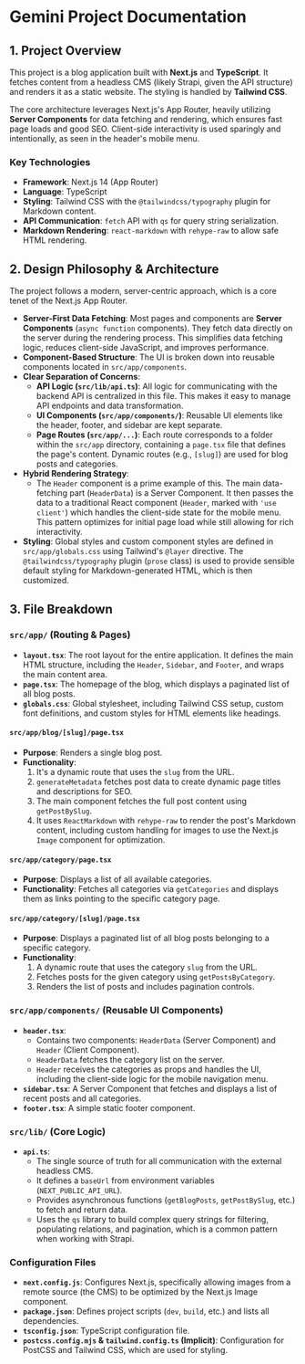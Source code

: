 # Gemini Project Documentation

## 1. Project Overview

This project is a blog application built with **Next.js** and **TypeScript**. It fetches content from a headless CMS (likely Strapi, given the API structure) and renders it as a static website. The styling is handled by **Tailwind CSS**.

The core architecture leverages Next.js's App Router, heavily utilizing **Server Components** for data fetching and rendering, which ensures fast page loads and good SEO. Client-side interactivity is used sparingly and intentionally, as seen in the header's mobile menu.

### Key Technologies
- **Framework**: Next.js 14 (App Router)
- **Language**: TypeScript
- **Styling**: Tailwind CSS with the `@tailwindcss/typography` plugin for Markdown content.
- **API Communication**: `fetch` API with `qs` for query string serialization.
- **Markdown Rendering**: `react-markdown` with `rehype-raw` to allow safe HTML rendering.

## 2. Design Philosophy & Architecture

The project follows a modern, server-centric approach, which is a core tenet of the Next.js App Router.

- **Server-First Data Fetching**: Most pages and components are **Server Components** (`async function` components). They fetch data directly on the server during the rendering process. This simplifies data fetching logic, reduces client-side JavaScript, and improves performance.
- **Component-Based Structure**: The UI is broken down into reusable components located in `src/app/components`.
- **Clear Separation of Concerns**:
    - **API Logic (`src/lib/api.ts`)**: All logic for communicating with the backend API is centralized in this file. This makes it easy to manage API endpoints and data transformation.
    - **UI Components (`src/app/components/`)**: Reusable UI elements like the header, footer, and sidebar are kept separate.
    - **Page Routes (`src/app/...`)**: Each route corresponds to a folder within the `src/app` directory, containing a `page.tsx` file that defines the page's content. Dynamic routes (e.g., `[slug]`) are used for blog posts and categories.
- **Hybrid Rendering Strategy**:
    - The `Header` component is a prime example of this. The main data-fetching part (`HeaderData`) is a Server Component. It then passes the data to a traditional React component (`Header`, marked with `'use client'`) which handles the client-side state for the mobile menu. This pattern optimizes for initial page load while still allowing for rich interactivity.
- **Styling**: Global styles and custom component styles are defined in `src/app/globals.css` using Tailwind's `@layer` directive. The `@tailwindcss/typography` plugin (`prose` class) is used to provide sensible default styling for Markdown-generated HTML, which is then customized.

## 3. File Breakdown

### `src/app/` (Routing & Pages)
- **`layout.tsx`**: The root layout for the entire application. It defines the main HTML structure, including the `Header`, `Sidebar`, and `Footer`, and wraps the main content area.
- **`page.tsx`**: The homepage of the blog, which displays a paginated list of all blog posts.
- **`globals.css`**: Global stylesheet, including Tailwind CSS setup, custom font definitions, and custom styles for HTML elements like headings.

#### `src/app/blog/[slug]/page.tsx`
- **Purpose**: Renders a single blog post.
- **Functionality**:
    1. It's a dynamic route that uses the `slug` from the URL.
    2. `generateMetadata` fetches post data to create dynamic page titles and descriptions for SEO.
    3. The main component fetches the full post content using `getPostBySlug`.
    4. It uses `ReactMarkdown` with `rehype-raw` to render the post's Markdown content, including custom handling for images to use the Next.js `Image` component for optimization.

#### `src/app/category/page.tsx`
- **Purpose**: Displays a list of all available categories.
- **Functionality**: Fetches all categories via `getCategories` and displays them as links pointing to the specific category page.

#### `src/app/category/[slug]/page.tsx`
- **Purpose**: Displays a paginated list of all blog posts belonging to a specific category.
- **Functionality**:
    1. A dynamic route that uses the category `slug` from the URL.
    2. Fetches posts for the given category using `getPostsByCategory`.
    3. Renders the list of posts and includes pagination controls.

### `src/app/components/` (Reusable UI Components)
- **`header.tsx`**:
    - Contains two components: `HeaderData` (Server Component) and `Header` (Client Component).
    - `HeaderData` fetches the category list on the server.
    - `Header` receives the categories as props and handles the UI, including the client-side logic for the mobile navigation menu.
- **`sidebar.tsx`**: A Server Component that fetches and displays a list of recent posts and all categories.
- **`footer.tsx`**: A simple static footer component.

### `src/lib/` (Core Logic)
- **`api.ts`**:
    - The single source of truth for all communication with the external headless CMS.
    - It defines a `baseUrl` from environment variables (`NEXT_PUBLIC_API_URL`).
    - Provides asynchronous functions (`getBlogPosts`, `getPostBySlug`, etc.) to fetch and return data.
    - Uses the `qs` library to build complex query strings for filtering, populating relations, and pagination, which is a common pattern when working with Strapi.

### Configuration Files
- **`next.config.js`**: Configures Next.js, specifically allowing images from a remote source (the CMS) to be optimized by the Next.js Image component.
- **`package.json`**: Defines project scripts (`dev`, `build`, etc.) and lists all dependencies.
- **`tsconfig.json`**: TypeScript configuration file.
- **`postcss.config.mjs` & `tailwind.config.ts` (Implicit)**: Configuration for PostCSS and Tailwind CSS, which are used for styling.
